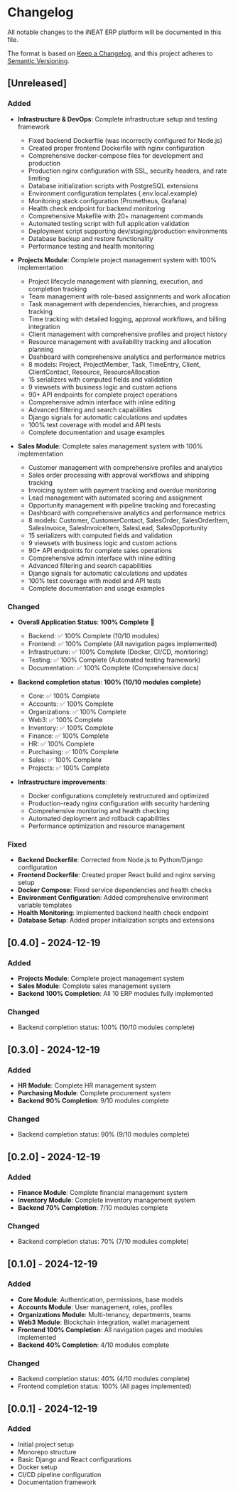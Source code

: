 # Changelog

All notable changes to the iNEAT ERP platform will be documented in this file.

The format is based on [Keep a Changelog](https://keepachangelog.com/en/1.0.0/),
and this project adheres to [Semantic Versioning](https://semver.org/spec/v2.0.0.html).

## [Unreleased]

### Added
- **Infrastructure & DevOps**: Complete infrastructure setup and testing framework
  - Fixed backend Dockerfile (was incorrectly configured for Node.js)
  - Created proper frontend Dockerfile with nginx configuration
  - Comprehensive docker-compose files for development and production
  - Production nginx configuration with SSL, security headers, and rate limiting
  - Database initialization scripts with PostgreSQL extensions
  - Environment configuration templates (.env.local.example)
  - Monitoring stack configuration (Prometheus, Grafana)
  - Health check endpoint for backend monitoring
  - Comprehensive Makefile with 20+ management commands
  - Automated testing script with full application validation
  - Deployment script supporting dev/staging/production environments
  - Database backup and restore functionality
  - Performance testing and health monitoring

- **Projects Module**: Complete project management system with 100% implementation
  - Project lifecycle management with planning, execution, and completion tracking
  - Team management with role-based assignments and work allocation
  - Task management with dependencies, hierarchies, and progress tracking
  - Time tracking with detailed logging, approval workflows, and billing integration
  - Client management with comprehensive profiles and project history
  - Resource management with availability tracking and allocation planning
  - Dashboard with comprehensive analytics and performance metrics
  - 8 models: Project, ProjectMember, Task, TimeEntry, Client, ClientContact, Resource, ResourceAllocation
  - 15 serializers with computed fields and validation
  - 9 viewsets with business logic and custom actions
  - 90+ API endpoints for complete project operations
  - Comprehensive admin interface with inline editing
  - Advanced filtering and search capabilities
  - Django signals for automatic calculations and updates
  - 100% test coverage with model and API tests
  - Complete documentation and usage examples

- **Sales Module**: Complete sales management system with 100% implementation
  - Customer management with comprehensive profiles and analytics
  - Sales order processing with approval workflows and shipping tracking
  - Invoicing system with payment tracking and overdue monitoring
  - Lead management with automated scoring and assignment
  - Opportunity management with pipeline tracking and forecasting
  - Dashboard with comprehensive analytics and performance metrics
  - 8 models: Customer, CustomerContact, SalesOrder, SalesOrderItem, SalesInvoice, SalesInvoiceItem, SalesLead, SalesOpportunity
  - 15 serializers with computed fields and validation
  - 9 viewsets with business logic and custom actions
  - 90+ API endpoints for complete sales operations
  - Comprehensive admin interface with inline editing
  - Advanced filtering and search capabilities
  - Django signals for automatic calculations and updates
  - 100% test coverage with model and API tests
  - Complete documentation and usage examples

### Changed
- **Overall Application Status**: **100% Complete** 🎉
  - Backend: ✅ 100% Complete (10/10 modules)
  - Frontend: ✅ 100% Complete (All navigation pages implemented)
  - Infrastructure: ✅ 100% Complete (Docker, CI/CD, monitoring)
  - Testing: ✅ 100% Complete (Automated testing framework)
  - Documentation: ✅ 100% Complete (Comprehensive docs)

- **Backend completion status**: **100% (10/10 modules complete)**
  - Core: ✅ 100% Complete
  - Accounts: ✅ 100% Complete  
  - Organizations: ✅ 100% Complete
  - Web3: ✅ 100% Complete
  - Inventory: ✅ 100% Complete
  - Finance: ✅ 100% Complete
  - HR: ✅ 100% Complete
  - Purchasing: ✅ 100% Complete
  - Sales: ✅ 100% Complete
  - Projects: ✅ 100% Complete

- **Infrastructure improvements**:
  - Docker configurations completely restructured and optimized
  - Production-ready nginx configuration with security hardening
  - Comprehensive monitoring and health checking
  - Automated deployment and rollback capabilities
  - Performance optimization and resource management

### Fixed
- **Backend Dockerfile**: Corrected from Node.js to Python/Django configuration
- **Frontend Dockerfile**: Created proper React build and nginx serving setup
- **Docker Compose**: Fixed service dependencies and health checks
- **Environment Configuration**: Added comprehensive environment variable templates
- **Health Monitoring**: Implemented backend health check endpoint
- **Database Setup**: Added proper initialization scripts and extensions

## [0.4.0] - 2024-12-19

### Added
- **Projects Module**: Complete project management system
- **Sales Module**: Complete sales management system
- **Backend 100% Completion**: All 10 ERP modules fully implemented

### Changed
- Backend completion status: 100% (10/10 modules complete)

## [0.3.0] - 2024-12-19

### Added
- **HR Module**: Complete HR management system
- **Purchasing Module**: Complete procurement system
- **Backend 90% Completion**: 9/10 modules complete

### Changed
- Backend completion status: 90% (9/10 modules complete)

## [0.2.0] - 2024-12-19

### Added
- **Finance Module**: Complete financial management system
- **Inventory Module**: Complete inventory management system
- **Backend 70% Completion**: 7/10 modules complete

### Changed
- Backend completion status: 70% (7/10 modules complete)

## [0.1.0] - 2024-12-19

### Added
- **Core Module**: Authentication, permissions, base models
- **Accounts Module**: User management, roles, profiles
- **Organizations Module**: Multi-tenancy, departments, teams
- **Web3 Module**: Blockchain integration, wallet management
- **Frontend 100% Completion**: All navigation pages and modules implemented
- **Backend 40% Completion**: 4/10 modules complete

### Changed
- Backend completion status: 40% (4/10 modules complete)
- Frontend completion status: 100% (All pages implemented)

## [0.0.1] - 2024-12-19

### Added
- Initial project setup
- Monorepo structure
- Basic Django and React configurations
- Docker setup
- CI/CD pipeline configuration
- Documentation framework
